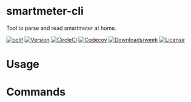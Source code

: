 smartmeter-cli
==============

Tool to parse and read smartmeter at home.

[![oclif](https://img.shields.io/badge/cli-oclif-brightgreen.svg)](https://oclif.io)
[![Version](https://img.shields.io/npm/v/smartmeter-cli.svg)](https://npmjs.org/package/smartmeter-cli)
[![CircleCI](https://circleci.com/gh/Swaagie/smartmeter-cli/tree/master.svg?style=shield)](https://circleci.com/gh/Swaagie/smartmeter-cli/tree/master)
[![Codecov](https://codecov.io/gh/Swaagie/smartmeter-cli/branch/master/graph/badge.svg)](https://codecov.io/gh/Swaagie/smartmeter-cli)
[![Downloads/week](https://img.shields.io/npm/dw/smartmeter-cli.svg)](https://npmjs.org/package/smartmeter-cli)
[![License](https://img.shields.io/npm/l/smartmeter-cli.svg)](https://github.com/Swaagie/smartmeter-cli/blob/master/package.json)

<!-- toc -->
# Usage
<!-- usage -->
# Commands
<!-- commands -->
